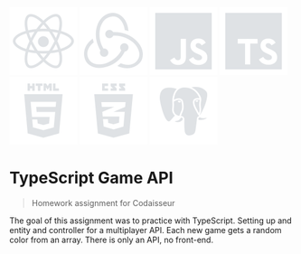 ![react icon](https://github.com/boudewijndanser/Student-Evaluation-Tool/blob/from-scratch/client/public/dev-icons/react.svg) ![redux icon](https://github.com/boudewijndanser/Student-Evaluation-Tool/blob/from-scratch/client/public/dev-icons/redux.svg) 
![js icon](https://github.com/boudewijndanser/Student-Evaluation-Tool/blob/from-scratch/client/public/dev-icons/js.svg)
![ts icon](https://github.com/boudewijndanser/Student-Evaluation-Tool/blob/from-scratch/client/public/dev-icons/ts.svg) 
![html icon](https://github.com/boudewijndanser/Student-Evaluation-Tool/blob/from-scratch/client/public/dev-icons/html.svg) 
![css icon](https://github.com/boudewijndanser/Student-Evaluation-Tool/blob/from-scratch/client/public/dev-icons/css.svg)
![postgres icon](https://github.com/boudewijndanser/Student-Evaluation-Tool/blob/from-scratch/client/public/dev-icons/postgress.svg)
# TypeScript Game API
> Homework assignment for Codaisseur

The goal of this assignment was to practice with TypeScript. Setting up and entity and controller for a multiplayer API. Each new game gets a random color from an array.
There is only an API, no front-end.

